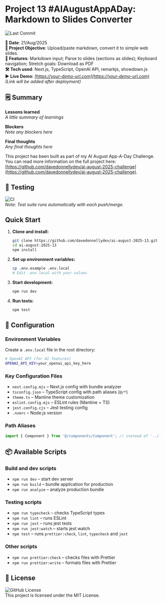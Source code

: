 # Project 13 #AIAugustAppADay: Markdown to Slides Converter

![Last Commit](https://img.shields.io/github/last-commit/davedonnellydev/ai-august-2025-13)

**📆 Date**: 21/Aug/2025  
**🎯 Project Objective**: Upload/paste markdown, convert it to simple web slides.  
**🚀 Features**: Markdown input; Parse to slides (sections as slides); Keyboard navigation; Stretch goals: Download as PDF  
**🛠️ Tech used**: Next.js, TypeScript, OpenAI API, remarkjs, showdown.js  
**▶️ Live Demo**: _[https://your-demo-url.com](https://your-demo-url.com)_  
_(Link will be added after deployment)_

## 🗒️ Summary

**Lessons learned**  
_A little summary of learnings_

**Blockers**  
_Note any blockers here_

**Final thoughts**  
_Any final thoughts here_

This project has been built as part of my AI August App-A-Day Challenge. You can read more information on the full project here: [https://github.com/davedonnellydev/ai-august-2025-challenge](https://github.com/davedonnellydev/ai-august-2025-challenge).

## 🧪 Testing

![CI](https://github.com/davedonnellydev/ai-august-2025-13/actions/workflows/npm_test.yml/badge.svg)  
_Note: Test suite runs automatically with each push/merge._

## Quick Start

1. **Clone and install:**

   ```bash
   git clone https://github.com/davedonnellydev/ai-august-2025-13.git
   cd ai-august-2025-13
   npm install
   ```

2. **Set up environment variables:**

   ```bash
   cp .env.example .env.local
   # Edit .env.local with your values
   ```

3. **Start development:**

   ```bash
   npm run dev
   ```

4. **Run tests:**
   ```bash
   npm test
   ```

## 🔧 Configuration

### Environment Variables

Create a `.env.local` file in the root directory:

```bash
# OpenAI API (for AI features)
OPENAI_API_KEY=your_openai_api_key_here

```

### Key Configuration Files

- `next.config.mjs` – Next.js config with bundle analyzer
- `tsconfig.json` – TypeScript config with path aliases (`@/*`)
- `theme.ts` – Mantine theme customization
- `eslint.config.mjs` – ESLint rules (Mantine + TS)
- `jest.config.cjs` – Jest testing config
- `.nvmrc` – Node.js version

### Path Aliases

```ts
import { Component } from '@/components/Component'; // instead of '../../../components/Component'
```

## 📦 Available Scripts

### Build and dev scripts

- `npm run dev` – start dev server
- `npm run build` – bundle application for production
- `npm run analyze` – analyze production bundle

### Testing scripts

- `npm run typecheck` – checks TypeScript types
- `npm run lint` – runs ESLint
- `npm run jest` – runs jest tests
- `npm run jest:watch` – starts jest watch
- `npm test` – runs `prettier:check`, `lint`, `typecheck` and `jest`

### Other scripts

- `npm run prettier:check` – checks files with Prettier
- `npm run prettier:write` – formats files with Prettier

## 📜 License

![GitHub License](https://img.shields.io/github/license/davedonnellydev/ai-august-2025-13)  
This project is licensed under the MIT License.
